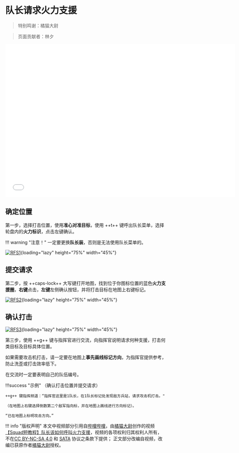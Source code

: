 # 队长请求火力支援

> 特别鸣谢：橘猫大尉

> 页面贡献者：林夕

<iframe src="//player.bilibili.com/player.html?aid=931271989&bvid=BV11M4y1u7ww&cid=360037764&page=1" height="480" width="720" scrolling="no" border="0" frameborder="no" framespacing="0" allowfullscreen="true"> </iframe>

## 确定位置

第一步，选择打击位置，使用**准心对准目标**，使用 ++t++ 键呼出队长菜单，选择轮盘内的**火力标识**，点击左键确认。

!!! warning "注意！"
    一定要更换**队长装**，否则是无法使用队长菜单的。

[![RFS1](/img/course/squad_leader/request_fire_support/rfs1_mini.png)](/img/course/squad_leader/request_fire_support/RFS1.png){loading="lazy" height="75%" width="45%"}

## 提交请求

第二步，按 ++caps-lock++ 大写键打开地图，找到位于你图标位置的蓝色**火力支援圈**，**右键**点击，**左键**左侧确认按钮，并将打击目标在地图上右键标记。

[![RFS2](/img/course/squad_leader/request_fire_support/rfs2_mini.png)](/img/course/squad_leader/request_fire_support/RFS2.png){loading="lazy" height="75%" width="45%"}

## 确认打击

[![RFS3](/img/course/squad_leader/request_fire_support/rfs3_mini.png)](/img/course/squad_leader/request_fire_support/RFS3.png){loading="lazy" height="75%" width="45%"}

第三步，使用 ++g++ 键与指挥官进行交流，向指挥官说明请求何种支援，打击何类目标及目标具体位置。

如果需要攻击机打击，请一定要在地图上**事先画线标记方向**，为指挥官提供参考，防止洗歪或打击效率低下。

在交流时一定要表明自己的队伍编号。

!!!success "示例"
    （确认打击位置并提交请求）

    ++g++ 键指挥频道：“指挥官这里是1队长，在1队长标记处发现敌方兵站，请求攻击机打击。"

    （在地图上右键选择倒数第二个敌军指向标，并在地图上画线进行方向标记）。
    
    “已在地图上标明攻击方向。”

!!! info "版权声明"
    本文中视频部分引用自[哔哩哔哩](https://www.bilibili.com)，由[橘猫大尉](https://space.bilibili.com/162372711)创作的视频[【Squad短教程】队长该如何呼叫火力支援](https://www.bilibili.com/video/bv11m4y1u7ww)，视频的各项权利归其权利人所有，不在[CC BY-NC-SA 4.0](https://creativecommons.org/licenses/by-nc-sa/4.0/deed.zh) 和 [SATA](https://github.com/ztrix/sata-license) 协议之条款下提供；
    正文部分改编自视频，改编已获原作者[橘猫大尉](https://space.bilibili.com/162372711)授权。